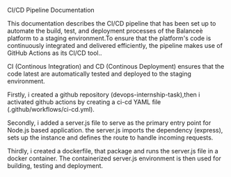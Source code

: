 CI/CD Pipeline Documentation

This documentation describes the CI/CD pipeline that has been set up to automate the build, test, and deployment processes of the Balanceè platform to a staging environment.To ensure that the platform's code is continuously integrated and delivered efficiently, the pipeline makes use of GitHub Actions as its CI/CD tool..

CI (Continous Integration) and CD (Continous Deployment) ensures that the code latest are automatically tested and deployed to the staging environment.

Firstly, i created a github repository (devops-internship-task),then i activated github actions by creating a ci-cd YAML file (.github/workflows/ci-cd.yml). 

Secondly, i added a server.js file to serve as the primary entry point for Node.js based application. the server.js imports the dependency (express), sets up the instance and defines the route to handle incoming requests.

Thirdly, i created a dockerfile, that package and runs the server.js file in a docker container. The containerized server.js environment is then used for building, testing and deployment.
